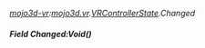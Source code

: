 _[mojo3d-vr](../../modules/mojo3d-vr/mojo3d-vr-module.md):[mojo3d.vr](../../modules/mojo3d/mojo3d-vr.md).[VRControllerState](../../modules/mojo3d/mojo3d-vr-vrcontrollerstate.md).Changed_
##### Field Changed:Void()
